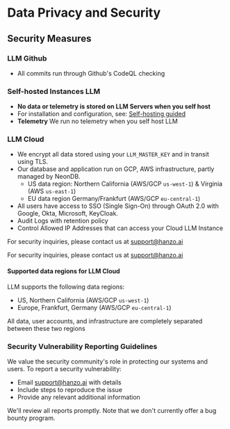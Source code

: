 # Data Privacy and Security

## Security Measures

### LLM Github

- All commits run through Github's CodeQL checking

### Self-hosted Instances LLM

- **No data or telemetry is stored on LLM Servers when you self host**
- For installation and configuration, see: [Self-hosting guided](https://docs.llm.ai/docs/proxy/deploy)
- **Telemetry** We run no telemetry when you self host LLM

### LLM Cloud

- We encrypt all data stored using your `LLM_MASTER_KEY` and in transit using TLS.
- Our database and application run on GCP, AWS infrastructure, partly managed by NeonDB.
    - US data region: Northern California (AWS/GCP `us-west-1`) & Virginia (AWS `us-east-1`)
    - EU data region Germany/Frankfurt (AWS/GCP `eu-central-1`)
- All users have access to SSO (Single Sign-On) through OAuth 2.0 with Google, Okta, Microsoft, KeyCloak. 
- Audit Logs with retention policy
- Control Allowed IP Addresses that can access your Cloud LLM Instance

For security inquiries, please contact us at support@hanzo.ai


For security inquiries, please contact us at support@hanzo.ai

#### Supported data regions for LLM Cloud

LLM supports the following data regions:

- US, Northern California (AWS/GCP `us-west-1`)
- Europe, Frankfurt, Germany (AWS/GCP `eu-central-1`)

All data, user accounts, and infrastructure are completely separated between these two regions

### Security Vulnerability Reporting Guidelines

We value the security community's role in protecting our systems and users. To report a security vulnerability:

- Email support@hanzo.ai with details
- Include steps to reproduce the issue
- Provide any relevant additional information

We'll review all reports promptly. Note that we don't currently offer a bug bounty program.
